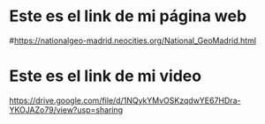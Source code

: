 # Este es el link de mi página web
#https://nationalgeo-madrid.neocities.org/National_GeoMadrid.html

# Este es el link de mi video
https://drive.google.com/file/d/1NQykYMvOSKzqdwYE67HDra-YKOJAZo79/view?usp=sharing
